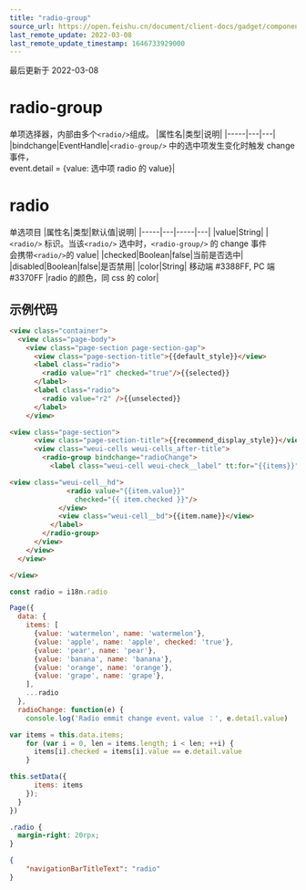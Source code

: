 ```yaml
---
title: "radio-group"
source_url: https://open.feishu.cn/document/client-docs/gadget/component-component/basic-component/form/radio-group
last_remote_update: 2022-03-08
last_remote_update_timestamp: 1646733929000
---
```

最后更新于 2022-03-08

# radio-group

单项选择器，内部由多个`<radio/>`组成。
|属性名|类型|说明|
|-----|---|---|
|bindchange|EventHandle|`<radio-group/>` 中的选中项发生变化时触发 change 事件，<br>event.detail = {value: 选中项 radio 的 value}|

# radio

单选项目
|属性名|类型|默认值|说明|
|-----|---|-----|---|
|value|String|	|`<radio/>` 标识。当该`<radio/>` 选中时，`<radio-group/>` 的 change 事件<br>会携带`<radio/>`的 value|
|checked|Boolean|false|当前是否选中|
|disabled|Boolean|false|是否禁用|
|color|String|	移动端 #3388FF, PC 端 #3370FF |radio 的颜色，同 css 的 color|

## 示例代码

```html
<view class="container">
  <view class="page-body">
    <view class="page-section page-section-gap">
      <view class="page-section-title">{{default_style}}</view>
      <label class="radio">
        <radio value="r1" checked="true"/>{{selected}}
      </label>
      <label class="radio">
        <radio value="r2" />{{unselected}}
      </label>
    </view>

<view class="page-section">
      <view class="page-section-title">{{recommend_display_style}}</view>
      <view class="weui-cells weui-cells_after-title">
        <radio-group bindchange="radioChange">
          <label class="weui-cell weui-check__label" tt:for="{{items}}" tt:key="{{item.value}}">

<view class="weui-cell__hd">
              <radio value="{{item.value}}"
                checked="{{ item.checked }}"/>
            </view>
            <view class="weui-cell__bd">{{item.name}}</view>
          </label>
        </radio-group>
      </view>
    </view>
  </view>

</view>

```

```js
const radio = i18n.radio

Page({
  data: {
    items: [
      {value: 'watermelon', name: 'watermelon'},
      {value: 'apple', name: 'apple', checked: 'true'},
      {value: 'pear', name: 'pear'},
      {value: 'banana', name: 'banana'},
      {value: 'orange', name: 'orange'},
      {value: 'grape', name: 'grape'},
    ],
    ...radio
  },
  radioChange: function(e) {
    console.log('Radio emmit change event，value ：', e.detail.value)

var items = this.data.items;
    for (var i = 0, len = items.length; i < len; ++i) {
      items[i].checked = items[i].value == e.detail.value
    }

this.setData({
      items: items
    });
  }
})

```

```css
.radio {
  margin-right: 20rpx;
}
```

```json
{
    "navigationBarTitleText": "radio"
}
```
